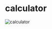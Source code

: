 # calculator
![calculator](https://github.com/Sagar9955/calculator/assets/131507703/e404e0b3-cc35-46a3-ba2f-5586231371e4)
